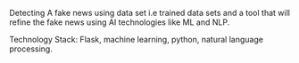 Detecting A fake news using data set i.e trained data sets and a tool
that will refine the fake news using AI technologies like ML and NLP.

Technology Stack: Flask, machine learning, python, natural language
processing.
